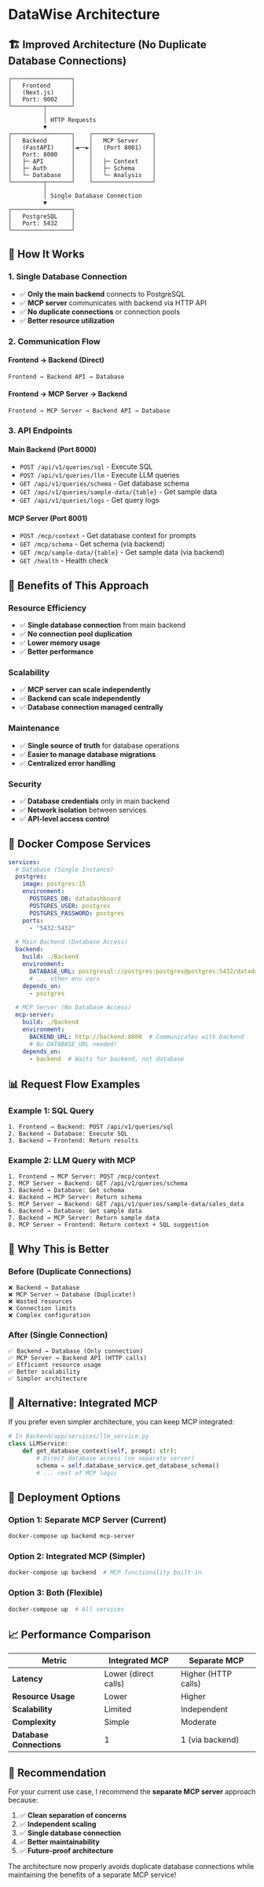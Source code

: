 # DataWise Architecture

## 🏗️ **Improved Architecture (No Duplicate Database Connections)**

```
┌─────────────────┐
│   Frontend      │
│   (Next.js)     │
│   Port: 9002    │
└─────────┬───────┘
          │
          │ HTTP Requests
          ▼
┌─────────────────┐    ┌─────────────────┐
│   Backend       │    │   MCP Server    │
│   (FastAPI)     │◄──►│   (Port 8001)   │
│   Port: 8000    │    │                 │
│   ├─ API        │    │   ├─ Context    │
│   ├─ Auth       │    │   ├─ Schema     │
│   └─ Database   │    │   └─ Analysis   │
└─────────┬───────┘    └─────────────────┘
          │
          │ Single Database Connection
          ▼
┌─────────────────┐
│   PostgreSQL    │
│   Port: 5432    │
└─────────────────┘
```

## 🔄 **How It Works**

### **1. Single Database Connection**
- ✅ **Only the main backend** connects to PostgreSQL
- ✅ **MCP server** communicates with backend via HTTP API
- ✅ **No duplicate connections** or connection pools
- ✅ **Better resource utilization**

### **2. Communication Flow**

#### **Frontend → Backend (Direct)**
```
Frontend → Backend API → Database
```

#### **Frontend → MCP Server → Backend**
```
Frontend → MCP Server → Backend API → Database
```

### **3. API Endpoints**

#### **Main Backend (Port 8000)**
- `POST /api/v1/queries/sql` - Execute SQL
- `POST /api/v1/queries/llm` - Execute LLM queries
- `GET /api/v1/queries/schema` - Get database schema
- `GET /api/v1/queries/sample-data/{table}` - Get sample data
- `GET /api/v1/queries/logs` - Get query logs

#### **MCP Server (Port 8001)**
- `POST /mcp/context` - Get database context for prompts
- `GET /mcp/schema` - Get schema (via backend)
- `GET /mcp/sample-data/{table}` - Get sample data (via backend)
- `GET /health` - Health check

## 🚀 **Benefits of This Approach**

### **Resource Efficiency**
- ✅ **Single database connection** from main backend
- ✅ **No connection pool duplication**
- ✅ **Lower memory usage**
- ✅ **Better performance**

### **Scalability**
- ✅ **MCP server can scale independently**
- ✅ **Backend can scale independently**
- ✅ **Database connection managed centrally**

### **Maintenance**
- ✅ **Single source of truth** for database operations
- ✅ **Easier to manage database migrations**
- ✅ **Centralized error handling**

### **Security**
- ✅ **Database credentials** only in main backend
- ✅ **Network isolation** between services
- ✅ **API-level access control**

## 🔧 **Docker Compose Services**

```yaml
services:
  # Database (Single Instance)
  postgres:
    image: postgres:15
    environment:
      POSTGRES_DB: datadashboard
      POSTGRES_USER: postgres
      POSTGRES_PASSWORD: postgres
    ports:
      - "5432:5432"

  # Main Backend (Database Access)
  backend:
    build: ./Backend
    environment:
      DATABASE_URL: postgresql://postgres:postgres@postgres:5432/datadashboard
      # ... other env vars
    depends_on:
      - postgres

  # MCP Server (No Database Access)
  mcp-server:
    build: ./Backend
    environment:
      BACKEND_URL: http://backend:8000  # Communicates with backend
      # No DATABASE_URL needed!
    depends_on:
      - backend  # Waits for backend, not database
```

## 📊 **Request Flow Examples**

### **Example 1: SQL Query**
```
1. Frontend → Backend: POST /api/v1/queries/sql
2. Backend → Database: Execute SQL
3. Backend → Frontend: Return results
```

### **Example 2: LLM Query with MCP**
```
1. Frontend → MCP Server: POST /mcp/context
2. MCP Server → Backend: GET /api/v1/queries/schema
3. Backend → Database: Get schema
4. Backend → MCP Server: Return schema
5. MCP Server → Backend: GET /api/v1/queries/sample-data/sales_data
6. Backend → Database: Get sample data
7. Backend → MCP Server: Return sample data
8. MCP Server → Frontend: Return context + SQL suggestion
```

## 🎯 **Why This is Better**

### **Before (Duplicate Connections)**
```
❌ Backend → Database
❌ MCP Server → Database (Duplicate!)
❌ Wasted resources
❌ Connection limits
❌ Complex configuration
```

### **After (Single Connection)**
```
✅ Backend → Database (Only connection)
✅ MCP Server → Backend API (HTTP calls)
✅ Efficient resource usage
✅ Better scalability
✅ Simpler architecture
```

## 🔄 **Alternative: Integrated MCP**

If you prefer even simpler architecture, you can keep MCP integrated:

```python
# In Backend/app/services/llm_service.py
class LLMService:
    def get_database_context(self, prompt: str):
        # Direct database access (no separate server)
        schema = self.database_service.get_database_schema()
        # ... rest of MCP logic
```

## 🚀 **Deployment Options**

### **Option 1: Separate MCP Server (Current)**
```bash
docker-compose up backend mcp-server
```

### **Option 2: Integrated MCP (Simpler)**
```bash
docker-compose up backend  # MCP functionality built-in
```

### **Option 3: Both (Flexible)**
```bash
docker-compose up  # All services
```

## 📈 **Performance Comparison**

| Metric | **Integrated MCP** | **Separate MCP** |
|--------|-------------------|------------------|
| **Latency** | Lower (direct calls) | Higher (HTTP calls) |
| **Resource Usage** | Lower | Higher |
| **Scalability** | Limited | Independent |
| **Complexity** | Simple | Moderate |
| **Database Connections** | 1 | 1 (via backend) |

## 🎯 **Recommendation**

For your current use case, I recommend the **separate MCP server** approach because:

1. ✅ **Clean separation of concerns**
2. ✅ **Independent scaling**
3. ✅ **Single database connection**
4. ✅ **Better maintainability**
5. ✅ **Future-proof architecture**

The architecture now properly avoids duplicate database connections while maintaining the benefits of a separate MCP service! 